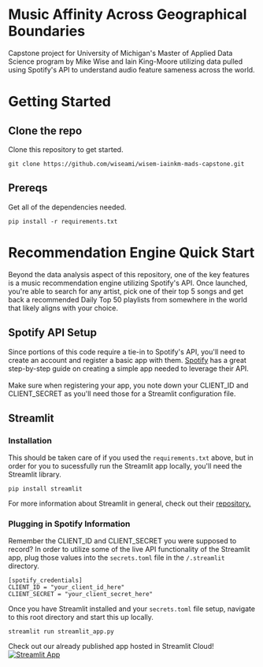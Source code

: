 # Music Affinity Across Geographical Boundaries
Capstone project for University of Michigan's Master of Applied Data Science program by Mike Wise and Iain King-Moore utilizing data pulled using Spotify's API to understand audio feature sameness across the world.


# Getting Started
## Clone the repo
Clone this repository to get started.
```
git clone https://github.com/wiseami/wisem-iainkm-mads-capstone.git
```

## Prereqs
Get all of the dependencies needed.
```
pip install -r requirements.txt
```

# Recommendation Engine Quick Start
Beyond the data analysis aspect of this repository, one of the key features is a music recommendation engine utilizing Spotify's API. Once launched, you're able to search for any artist, pick one of their top 5 songs and get back a recommended Daily Top 50 playlists from somewhere in the world that likely aligns with your choice.

## Spotify API Setup

Since portions of this code require a tie-in to Spotify's API, you'll need to create an account and register a basic app with them.
[Spotify](https://developer.spotify.com/documentation/general/guides/authorization/app-settings/) has a great step-by-step guide on creating a simple app needed to leverage their API.
\
\
Make sure when registering your app, you note down your CLIENT_ID and CLIENT_SECRET as you'll need those for a Streamlit configuration file.

## Streamlit
### Installation
This should be taken care of if you used the `requirements.txt` above, but in order for you to sucessfully run the Streamlit app locally, you'll need the Streamlit library. 
```
pip install streamlit
```

For more information about Streamlit in general, check out their [repository.](https://github.com/streamlit/streamlit)

### Plugging in Spotify Information
Remember the CLIENT_ID and CLIENT_SECRET you were supposed to record? In order to utilize some of the live API functionality of the Streamlit app, plug those values into the ```secrets.toml``` file in the ```/.streamlit``` directory.
```
[spotify_credentials]
CLIENT_ID = "your_client_id_here"
CLIENT_SECRET = "your_client_secret_here"
```

Once you have Streamlit installed and your ```secrets.toml``` file setup, navigate to this root directory and start this up locally.
```
streamlit run streamlit_app.py
```




Check out our already published app hosted in Streamlit Cloud!\
[![Streamlit App](https://static.streamlit.io/badges/streamlit_badge_black_white.svg)](https://share.streamlit.io/wiseami/wisem-iainkm-mads-capstone/main/)